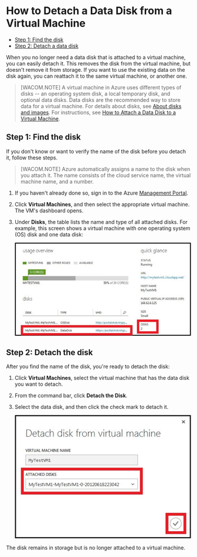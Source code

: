 <properties writer="kathydav" editor="tysonn" manager="timlt" />

# How to Detach a Data Disk from a Virtual Machine

-   [Step 1: Find the disk][Step 1: Find the disk]
-   [Step 2: Detach a data disk][Step 2: Detach a data disk]

When you no longer need a data disk that is attached to a virtual machine, you can easily detach it. This removes the disk from the virtual machine, but doesn't remove it from storage. If you want to use the existing data on the disk again, you can reattach it to the same virtual machine, or another one.

> [WACOM.NOTE] A virtual machine in Azure uses different types of disks -- an operating system disk, a local temporary disk, and optional data disks. Data disks are the recommended way to store data for a virtual machine. For details about disks, see [About disks and images][About disks and images]. For instructions, see [How to Attach a Data Disk to a Virtual Machine][How to Attach a Data Disk to a Virtual Machine].

## <span id="finddisks"></span> </a>Step 1: Find the disk

If you don't know or want to verify the name of the disk before you detach it, follow these steps.

> [WACOM.NOTE] Azure automatically assigns a name to the disk when you attach it. The name consists of the cloud service name, the virtual machine name, and a number.

1.  If you haven't already done so, sign in to the Azure [Management Portal][Management Portal].

2.  Click **Virtual Machines**, and then select the appropriate virtual machine. The VM's dashboard opens.

3.  Under **Disks**, the table lists the name and type of all attached disks. For example, this screen shows a virtual machine with one operating system (OS) disk and one data disk:

    ![Find data disk][Find data disk]

## <span id="detachdisk"></span> </a>Step 2: Detach the disk

After you find the name of the disk, you're ready to detach the disk:

1.  Click **Virtual Machines**, select the virtual machine that has the data disk you want to detach.
2.  From the command bar, click **Detach the Disk**.

3.  Select the data disk, and then click the check mark to detach it.

    ![Detach disk details][Detach disk details]

The disk remains in storage but is no longer attached to a virtual machine.

  [Step 1: Find the disk]: #finddisks
  [Step 2: Detach a data disk]: #detachdisk
  [About disks and images]: http://go.microsoft.com/fwlink/p/?LinkId=263439
  [How to Attach a Data Disk to a Virtual Machine]: /en-us/manage/windows/how-to-guides/attach-a-disk/
  [Management Portal]: http://manage.windowsazure.com
  [Find data disk]: ./media/howto-detach-disk-windows-linux/FindDataDisks.png
  [Detach disk details]: ./media/howto-detach-disk-windows-linux/DetachDiskDetails.png
